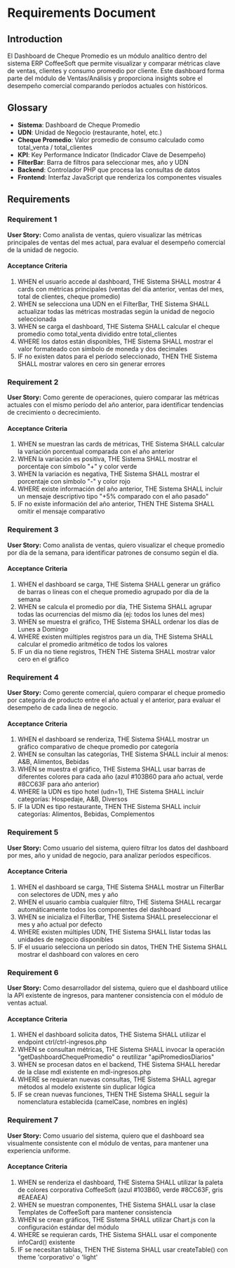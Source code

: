 # Requirements Document

## Introduction

El Dashboard de Cheque Promedio es un módulo analítico dentro del sistema ERP CoffeeSoft que permite visualizar y comparar métricas clave de ventas, clientes y consumo promedio por cliente. Este dashboard forma parte del módulo de Ventas/Análisis y proporciona insights sobre el desempeño comercial comparando períodos actuales con históricos.

## Glossary

- **Sistema**: Dashboard de Cheque Promedio
- **UDN**: Unidad de Negocio (restaurante, hotel, etc.)
- **Cheque Promedio**: Valor promedio de consumo calculado como total_venta / total_clientes
- **KPI**: Key Performance Indicator (Indicador Clave de Desempeño)
- **FilterBar**: Barra de filtros para seleccionar mes, año y UDN
- **Backend**: Controlador PHP que procesa las consultas de datos
- **Frontend**: Interfaz JavaScript que renderiza los componentes visuales

## Requirements

### Requirement 1

**User Story:** Como analista de ventas, quiero visualizar las métricas principales de ventas del mes actual, para evaluar el desempeño comercial de la unidad de negocio.

#### Acceptance Criteria

1. WHEN el usuario accede al dashboard, THE Sistema SHALL mostrar 4 cards con métricas principales (ventas del día anterior, ventas del mes, total de clientes, cheque promedio)
2. WHEN se selecciona una UDN en el FilterBar, THE Sistema SHALL actualizar todas las métricas mostradas según la unidad de negocio seleccionada
3. WHEN se carga el dashboard, THE Sistema SHALL calcular el cheque promedio como total_venta dividido entre total_clientes
4. WHERE los datos están disponibles, THE Sistema SHALL mostrar el valor formateado con símbolo de moneda y dos decimales
5. IF no existen datos para el período seleccionado, THEN THE Sistema SHALL mostrar valores en cero sin generar errores

### Requirement 2

**User Story:** Como gerente de operaciones, quiero comparar las métricas actuales con el mismo período del año anterior, para identificar tendencias de crecimiento o decrecimiento.

#### Acceptance Criteria

1. WHEN se muestran las cards de métricas, THE Sistema SHALL calcular la variación porcentual comparada con el año anterior
2. WHEN la variación es positiva, THE Sistema SHALL mostrar el porcentaje con símbolo "+" y color verde
3. WHEN la variación es negativa, THE Sistema SHALL mostrar el porcentaje con símbolo "-" y color rojo
4. WHERE existe información del año anterior, THE Sistema SHALL incluir un mensaje descriptivo tipo "+5% comparado con el año pasado"
5. IF no existe información del año anterior, THEN THE Sistema SHALL omitir el mensaje comparativo

### Requirement 3

**User Story:** Como analista de ventas, quiero visualizar el cheque promedio por día de la semana, para identificar patrones de consumo según el día.

#### Acceptance Criteria

1. WHEN el dashboard se carga, THE Sistema SHALL generar un gráfico de barras o líneas con el cheque promedio agrupado por día de la semana
2. WHEN se calcula el promedio por día, THE Sistema SHALL agrupar todas las ocurrencias del mismo día (ej: todos los lunes del mes)
3. WHEN se muestra el gráfico, THE Sistema SHALL ordenar los días de Lunes a Domingo
4. WHERE existen múltiples registros para un día, THE Sistema SHALL calcular el promedio aritmético de todos los valores
5. IF un día no tiene registros, THEN THE Sistema SHALL mostrar valor cero en el gráfico

### Requirement 4

**User Story:** Como gerente comercial, quiero comparar el cheque promedio por categoría de producto entre el año actual y el anterior, para evaluar el desempeño de cada línea de negocio.

#### Acceptance Criteria

1. WHEN el dashboard se renderiza, THE Sistema SHALL mostrar un gráfico comparativo de cheque promedio por categoría
2. WHEN se consultan las categorías, THE Sistema SHALL incluir al menos: A&B, Alimentos, Bebidas
3. WHEN se muestra el gráfico, THE Sistema SHALL usar barras de diferentes colores para cada año (azul #103B60 para año actual, verde #8CC63F para año anterior)
4. WHERE la UDN es tipo hotel (udn=1), THE Sistema SHALL incluir categorías: Hospedaje, A&B, Diversos
5. IF la UDN es tipo restaurante, THEN THE Sistema SHALL incluir categorías: Alimentos, Bebidas, Complementos

### Requirement 5

**User Story:** Como usuario del sistema, quiero filtrar los datos del dashboard por mes, año y unidad de negocio, para analizar períodos específicos.

#### Acceptance Criteria

1. WHEN el dashboard se carga, THE Sistema SHALL mostrar un FilterBar con selectores de UDN, mes y año
2. WHEN el usuario cambia cualquier filtro, THE Sistema SHALL recargar automáticamente todos los componentes del dashboard
3. WHEN se inicializa el FilterBar, THE Sistema SHALL preseleccionar el mes y año actual por defecto
4. WHERE existen múltiples UDN, THE Sistema SHALL listar todas las unidades de negocio disponibles
5. IF el usuario selecciona un período sin datos, THEN THE Sistema SHALL mostrar el dashboard con valores en cero

### Requirement 6

**User Story:** Como desarrollador del sistema, quiero que el dashboard utilice la API existente de ingresos, para mantener consistencia con el módulo de ventas actual.

#### Acceptance Criteria

1. WHEN el dashboard solicita datos, THE Sistema SHALL utilizar el endpoint ctrl/ctrl-ingresos.php
2. WHEN se consultan métricas, THE Sistema SHALL invocar la operación "getDashboardChequePromedio" o reutilizar "apiPromediosDiarios"
3. WHEN se procesan datos en el backend, THE Sistema SHALL heredar de la clase mdl existente en mdl-ingresos.php
4. WHERE se requieran nuevas consultas, THE Sistema SHALL agregar métodos al modelo existente sin duplicar lógica
5. IF se crean nuevas funciones, THEN THE Sistema SHALL seguir la nomenclatura establecida (camelCase, nombres en inglés)

### Requirement 7

**User Story:** Como usuario del sistema, quiero que el dashboard sea visualmente consistente con el módulo de ventas, para mantener una experiencia uniforme.

#### Acceptance Criteria

1. WHEN se renderiza el dashboard, THE Sistema SHALL utilizar la paleta de colores corporativa CoffeeSoft (azul #103B60, verde #8CC63F, gris #EAEAEA)
2. WHEN se muestran componentes, THE Sistema SHALL usar la clase Templates de CoffeeSoft para mantener consistencia
3. WHEN se crean gráficos, THE Sistema SHALL utilizar Chart.js con la configuración estándar del módulo
4. WHERE se requieran cards, THE Sistema SHALL usar el componente infoCard() existente
5. IF se necesitan tablas, THEN THE Sistema SHALL usar createTable() con theme 'corporativo' o 'light'
